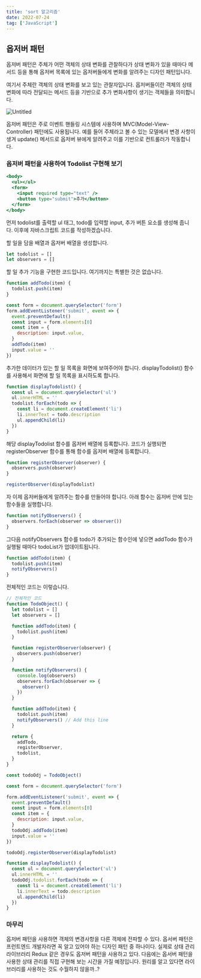 ```yaml
---
title: 'sort 알고리즘'
date: 2022-07-24
tag: ['JavaScript']
---
```


## 옵저버 패턴

옵저버 패턴은 주체가 어떤 객체의 상태 변화를 관찰하다가 상태 변화가 있을 때마다 메서드 등을 통해 옵저버 목록에 있는 옵저버들에게 변화를 알려주는 디자인 패턴입니다.

여기서 주체란 객체의 상태 변화를 보고 있는 관찰자입니다. 옵저버들이란 객체의 상태 변화에 따라 전달되는 메서드 등을 기반으로 추가 변화사항이 생기는 객체들을 의미합니다.

![Untitled](https://s3-us-west-2.amazonaws.com/secure.notion-static.com/920d854d-9106-4706-a24f-952e41ca0651/Untitled.png)

옵저버 패턴은 주로 이벤트 핸들링 시스템에 사용하며 MVC(Model-View-Controller) 패턴에도 사용됩니다. 예를 들어 주체라고 볼 수 있는 모델에서 변경 사항이 생겨 update() 메서드로 옵저버 뷰에게 알려주고 이를 기반으로 컨트롤러가 작동합니다.

### 옵저버 패턴을 사용하여 Todolist 구현해 보기

```jsx
<body>
  <ul></ul>
  <form>
    <input required type="text" />
    <button type="submit">추가</button>
  </form>
</body>
```

먼저 todolist를 출력할 ul 태그, todo를 입력할 input, 추가 버튼 요소를 생성해 줍니다. 이후에 자바스크립트 코드를 작성하겠습니다.

할 일을 담을 배열과 옵저버 배열을 생성합니다.

```jsx
let todolist = []
let observers = []
```

할 일 추가 기능을 구현한 코드입니다. 여기까지는 특별한 것은 없습니다.

```jsx
function addTodo(item) {
  todolist.push(item)
}

const form = document.querySelector('form')
form.addEventListener('submit', event => {
  event.preventDefault()
  const input = form.elements[0]
  const item = {
    description: input.value,
  }
  addTodo(item)
  input.value = ''
})
```

추가한 데이터가 있는 할 일 목록을 화면에 보여주어야 합니다. displayTodolist() 함수를 사용해서 화면에 할 일 목록을 표시하도록 합니다.

```jsx
function displayTodolist() {
  const ul = document.querySelector('ul')
  ul.innerHTML = ''
  todolist.forEach(todo => {
    const li = document.createElement('li')
    li.innerText = todo.description
    ul.appendChild(li)
  })
}
```

해당 displayTodolist 함수를 옵저버 배열에 등록합니다. 코드가 실행되면 registerObserver 함수를 통해 함수를 옵저버 배열에 등록합니다.

```jsx
function registerObserver(observer) {
  observers.push(observer)
}

registerObserver(displayTodolist)
```

자 이제 옵저버들에게 알려주는 함수를 만들어야 합니다. 아래 함수는 옵저버 안에 있는 함수들을 실행합니다.

```jsx
function notifyObservers() {
  observers.forEach(observer => observer())
}
```

그다음 notifyObservers 함수를 todo가 추가되는 함수인에 넣으면 addTodo 함수가 실행될 때마다 todoList가 업데이트됩니다.

```jsx
function addTodo(item) {
  todolist.push(item)
  notifyObservers()
}
```

전체적인 코드는 이렇습니다.

```jsx
// 전체적인 코드
function TodoObject() {
  let todolist = []
  let observers = []

  function addTodo(item) {
    todolist.push(item)
  }

  function registerObserver(observer) {
    observers.push(observer)
  }

  function notifyObservers() {
    console.log(observers)
    observers.forEach(observer => {
      observer()
    })
  }

  function addTodo(item) {
    todolist.push(item)
    notifyObservers() // Add this line
  }

  return {
    addTodo,
    registerObserver,
    todolist,
  }
}

const todoOdj = TodoObject()

const form = document.querySelector('form')

form.addEventListener('submit', event => {
  event.preventDefault()
  const input = form.elements[0]
  const item = {
    description: input.value,
  }
  todoOdj.addTodo(item)
  input.value = ''
})

todoOdj.registerObserver(displayTodolist)

function displayTodolist() {
  const ul = document.querySelector('ul')
  ul.innerHTML = ''
  todoOdj.todolist.forEach(todo => {
    const li = document.createElement('li')
    li.innerText = todo.description
    ul.appendChild(li)
  })
}
```

### 마무리

옵저버 패턴을 사용하면 객체의 변경사항을 다른 객체에 전파할 수 있다. 옵서버 패턴은 프런트엔드 개발자라면 꼭 알고 있어야 하는 디자인 패턴 중 하나이다. 실제로 상태 관리 라이브러리 Redux 같은 경우도 옵저버 패턴을 사용하고 있다. 다음에는 옵서버 패턴을 사용한 상태 관리를 직접 구현해 보는 시간을 가질 예정입니다. 원리를 알고 있다면 라이브러리를 사용하는 것도 수월하지 않을까..?
